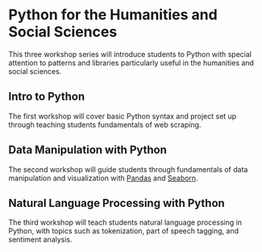 # Python for the Humanities and Social Sciences

This three workshop series will introduce students to Python with special attention to patterns and libraries particularly useful in the humanities and social sciences.

## Intro to Python

The first workshop will cover basic Python syntax and project set up through teaching students fundamentals of web scraping.

## Data Manipulation with Python

The second workshop will guide students through fundamentals of data manipulation and visualization with [Pandas](http://pandas.pydata.org/) and [Seaborn](http://seaborn.pydata.org/).

## Natural Language Processing with Python

The third workshop will teach students natural language processing in Python, with topics such as tokenization, part of speech tagging, and sentiment analysis. 
